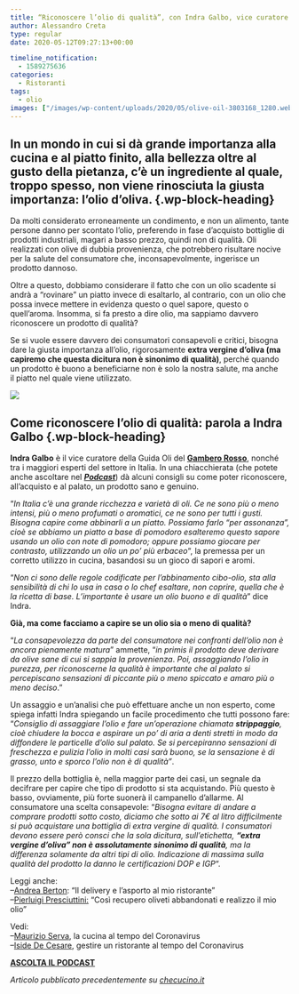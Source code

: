 ```yaml
---
title: “Riconoscere l’olio di qualità”, con Indra Galbo, vice curatore guida Oli del Gambero Rosso
author: Alessandro Creta
type: regular
date: 2020-05-12T09:27:13+00:00

timeline_notification:
  - 1589275636
categories:
  - Ristoranti
tags:
  - olio
images: ["/images/wp-content/uploads/2020/05/olive-oil-3803168_1280.webp"]
---
```

## In un mondo in cui si dà grande importanza alla cucina e al piatto finito, alla bellezza oltre al gusto della pietanza, c’è un ingrediente al quale, troppo spesso, non viene rinosciuta la giusta importanza: l’olio d’oliva.  {.wp-block-heading}

Da molti considerato erroneamente un condimento, e non un alimento, tante persone danno per scontato l&#8217;olio, preferendo in fase d&#8217;acquisto bottiglie di prodotti industriali, magari a basso prezzo, quindi non di qualità. Oli realizzati con olive di dubbia provenienza, che potrebbero risultare nocive per la salute del consumatore che, inconsapevolmente, ingerisce un prodotto dannoso. 

Oltre a questo, dobbiamo considerare il fatto che con un olio scadente si andrà a &#8220;rovinare&#8221; un piatto invece di esaltarlo, al contrario, con un olio che possa invece mettere in evidenza questo o quel sapore, questo o quell&#8217;aroma. Insomma, si fa presto a dire olio, ma sappiamo davvero riconoscere un prodotto di qualità?

Se si vuole essere davvero dei consumatori consapevoli e critici, bisogna dare la giusta importanza all’olio, rigorosamente&nbsp;**extra vergine d’oliva (ma capiremo che questa dicitura non è sinonimo di qualità)**, perché quando un prodotto è buono a beneficiarne non è solo la nostra salute, ma anche il&nbsp;piatto&nbsp;nel quale viene utilizzato.


![](/images/wp-content/uploads/2020/05/indra-oli-gambero.webp)


## Come riconoscere l&#8217;olio di qualità: parola a Indra Galbo {.wp-block-heading}

**Indra Galbo** è il vice curatore della Guida Oli del&nbsp;<a rel="noreferrer noopener" href="https://www.gamberorosso.it/" target="_blank"><strong>Gambero Rosso</strong></a>, nonché tra i maggiori esperti del settore in Italia. In una chiacchierata (che potete anche ascoltare nel <a href="https://apple.co/352xcOm" target="_blank" rel="noreferrer noopener"><em><strong>Podcast</strong></em></a>) dà alcuni consigli su come poter riconoscere, all&#8217;acquisto e al palato, un prodotto sano e genuino.

&#8220;_In Italia c&#8217;è una grande ricchezza e varietà di oli. Ce ne sono più o meno intensi, più o meno profumati o aromatici, ce ne sono per tutti i gusti. Bisogna capire come abbinarli a un piatto. Possiamo farlo &#8220;per assonanza&#8221;, cioè se abbiamo un piatto a base di pomodoro esalteremo questo sapore usando un olio con note di pomodoro; oppure possiamo giocare per contrasto, utilizzando un olio un po&#8217; più erbaceo_&#8220;, la premessa per un corretto utilizzo in cucina, basandosi su un gioco di sapori e aromi.

&#8220;_Non ci sono delle regole codificate per l&#8217;abbinamento cibo-olio, sta alla sensibilità di chi lo usa in casa o lo chef esaltare, non coprire, quella che è la ricetta di base. L&#8217;importante è usare un olio buono e di qualità_&#8221; dice Indra.

**Già, ma come facciamo a capire se un olio sia o meno di qualità?&nbsp;**

&#8220;_La consapevolezza da parte del consumatore nei confronti dell&#8217;olio non è ancora pienamente matura_&#8221; ammette, &#8220;_in primis il prodotto deve derivare da olive sane di cui si sappia la provenienza_.&nbsp;_Poi, assaggiando l&#8217;olio in purezza, per riconoscerne la qualità è importante che al palato si percepiscano sensazioni di piccante più o meno spiccato e amaro più o meno deciso_.&#8221;

Un assaggio e un&#8217;analisi che può effettuare anche un non esperto, come spiega infatti Indra spiegando un facile procedimento che tutti possono fare: &#8220;_Consiglio di assaggiare l&#8217;olio e fare un&#8217;operazione chiamata&nbsp;**strippaggio**, cioè chiudere la bocca e aspirare un po&#8217; di aria a denti stretti in modo da diffondere le particelle d&#8217;olio sul palato. Se si percepiranno sensazioni di freschezza e pulizia l&#8217;olio in molti casi sarà buono, se la sensazione è di grasso, unto e sporco l&#8217;olio non è di qualità&#8221;_.

Il prezzo della bottiglia è, nella maggior parte dei casi, un segnale da decifrare per capire che tipo di prodotto si sta acquistando. Più questo è basso, ovviamente, più forte suonerà il campanello d&#8217;allarme. Al consumatore una scelta consapevole: &#8220;_Bisogna evitare di andare a comprare prodotti sotto costo, diciamo che sotto ai 7€ al litro difficilmente si può acquistare una bottiglia di extra vergine di qualità._&nbsp;_I consumatori devono essere però consci che la sola dicitura, sull&#8217;etichetta,&nbsp;**&#8220;extra vergine d&#8217;oliva&#8221; non è assolutamente sinonimo di qualità**, ma la differenza solamente da altri tipi di olio. Indicazione di massima sulla qualità del prodotto la danno le certificazioni DOP e IGP_&#8220;.

Leggi anche:  
&#8211;<a rel="noreferrer noopener" href="https://aleepepe.com/2020/05/06/andrea-berton-intervista/" target="_blank">Andrea Berton</a>: &#8220;Il delivery e l&#8217;asporto al mio ristorante&#8221;  
&#8211;<a rel="noreferrer noopener" href="https://aleepepe.com/2019/11/18/valorizzazione-del-territorio-e-olio-di-qualita-parola-di-pierluigi-presciuttini/" target="_blank">Pierluigi Presciuttini:</a> &#8220;Così recupero oliveti abbandonati e realizzo il mio olio&#8221;

Vedi:  
&#8211;<a rel="noreferrer noopener" href="https://aleepepe.com/2020/05/04/intervista-maurizio-serva/" target="_blank">Maurizio Serva</a>, la cucina al tempo del Coronavirus  
&#8211;<a rel="noreferrer noopener" href="https://aleepepe.com/2020/04/19/intervista-iside-de-cesare/" target="_blank">Iside De Cesare</a>, gestire un ristorante al tempo del Coronavirus

<p class="has-text-align-center">
  <strong><a rel="noreferrer noopener" href="https://apple.co/352xcOm" target="_blank">ASCOLTA IL PODCAST</a></strong>
</p>

_Articolo pubblicato precedentemente su <a rel="noreferrer noopener" href="https://www.checucino.it/" target="_blank">checucino.it</a>_